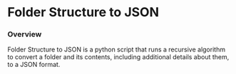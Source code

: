 # Folder Structure to JSON

### Overview
Folder Structure to JSON is a python script that runs a recursive algorithm to convert a folder and its contents, including additional details about them, to a JSON format. 

